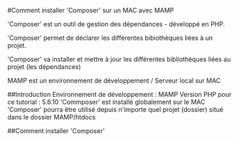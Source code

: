 #Comment installer 'Composer' sur un MAC avec MAMP

'Composer' est un outil de gestion des dépendances - développé en PHP.

'Composer' permet de déclarer les différentes bibiothèques liées à un projet.

'Composer' va installer et mettre à jour les différentes bibliothèques liées au projet (les dépendances)

MAMP est un environnement de développement / Serveur local sur MAC

##Introduction
Environnement de développement : MAMP
Version PHP pour ce tutorial : 5.6.10
'Commposer' est installé globalement sur le MAC
'Composer' pourra être utilisé depuis n'importe quel projet (dossier) situé dans le dossier MAMP/htdocs

##Comment installer 'Composer'
